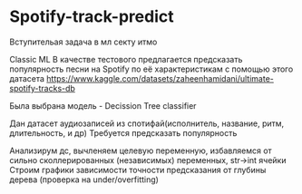 # Spotify-track-predict
Вступительая задача в мл секту итмо

Classic ML В качестве тестового предлагается предсказать популярность песни на Spotify по её характеристикам c помощью этого датасета
https://www.kaggle.com/datasets/zaheenhamidani/ultimate-spotify-tracks-db


Была выбрана модель - Decission Tree classifier

Дан датасет аудиозаписей из спотифай(исполнитель, название, ритм, длительность, и др) Требуется предсказать популярность

Анализирум дс, вычленяем целевую переменную, избавляемся от сильно сколлерированных (независимых) переменных, str->int ячейки Строим графики зависимости точности предсказания от глубины дерева (проверка на under/overfitting)

